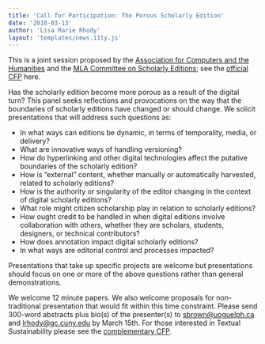 ```yaml
---
title: 'Call for Participation: The Porous Scholarly Edition'
date: '2018-03-13'
author: 'Lisa Marie Rhody'
layout: 'templates/news.11ty.js'
---
```

This is a joint session proposed by the [Association for Computers and the Humanities](/) and the [MLA Committee on Scholarly Editions](https://www.mla.org/About-Us/Governance/Committees/Committee-Listings/Publications/Committee-on-Scholarly-Editions); see the [official CFP](https://apps.mla.org/cfp_detail_11429) here.

Has the scholarly edition become more porous as a result of the digital turn? This panel seeks reflections and provocations on the way that the boundaries of scholarly editions have changed or should change. We solicit presentations that will address such questions as:

- In what ways can editions be dynamic, in terms of temporality, media, or delivery?
- What are innovative ways of handling versioning?
- How do hyperlinking and other digital technologies affect the putative boundaries of the scholarly edition?
- How is “external” content, whether manually or automatically harvested, related to scholarly editions?
- How is the authority or singularity of the editor changing in the context of digital scholarly editions?
- What role might citizen scholarship play in relation to scholarly editions?
- How ought credit to be handled in when digital editions involve collaboration with others, whether they are scholars, students, designers, or technical contributors?
- How does annotation impact digital scholarly editions?
- In what ways are editorial control and processes impacted?

Presentations that take up specific projects are welcome but presentations should focus on one or more of the above questions rather than general demonstrations.

We welcome 12 minute papers. We also welcome proposals for non-traditional presentation that would fit within this time constraint. Please send 300-word abstracts plus bio(s) of the presenter(s) to [sbrown@uoguelph.ca](mailto:sbrown@uoguelph.ca) and [lrhody@gc.cuny.edu](mailto:lrhody@gc.cuny.edu) by March 15th. For those interested in Textual Sustainability please see the [complementary CFP](https://apps.mla.org/cfp_detail_11413).
